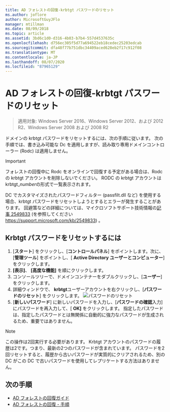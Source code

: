 ```yaml
---
title: AD フォレストの回復-krbtgt パスワードのリセット
ms.author: joflore
author: MicrosoftGuyJFlo
manager: mtillman
ms.date: 08/09/2018
ms.topic: article
ms.assetid: 3bd6c1d0-d316-4b03-b7b4-557d4537635c
ms.openlocfilehash: d756ec305f5d77a694522eb18cedec25203edcab
ms.sourcegitcommit: dfa48f77b751dbc34409aced628eb2f17c912f08
ms.translationtype: MT
ms.contentlocale: ja-JP
ms.lasthandoff: 08/07/2020
ms.locfileid: "87965129"
---
```

# <a name="ad-forest-recovery---resetting-the-krbtgt-password"></a>AD フォレストの回復-krbtgt パスワードのリセット

>適用対象: Windows Server 2016、Windows Server 2012、および 2012 R2、Windows Server 2008 および 2008 R2

ドメインの krbtgt パスワードをリセットするには、次の手順に従います。 次の手順では、書き込み可能な Dc を適用しますが、読み取り専用ドメインコントローラー (Rodc) は適用しません。

> [!IMPORTANT]
> フォレストの回復中に Rodc をオンラインで回復する予定がある場合は、Rodc の krbtgt アカウントを削除しないでください。 RODC の krbtgt アカウントは krbtgt_*number*の形式で一覧表示されます。
>
> DC でカスタマイズされたパスワードフィルター (passfilt.dll など) を使用する場合、krbtgt パスワードをリセットしようとするとエラーが発生することがあります。 回避策などの詳細については、マイクロソフトサポート技術情報の[記事 2549833](https://support.microsoft.com/kb/2549833) (を参照してください https://support.microsoft.com/kb/2549833) 。

## <a name="to-reset-the-krbtgt-password"></a>Krbtgt パスワードをリセットするには

1. [**スタート**] をクリックし、[**コントロールパネル**] をポイントします。次に、[**管理ツール**] をポイントし、[ **Active Directory ユーザーとコンピューター**] をクリックします。
2. **[表示]**、 **[高度な機能]** を順にクリックします。
3. コンソールツリーで、ドメインコンテナーをダブルクリックし、[**ユーザー**] をクリックします。
4. 詳細ウィンドウで、 **krbtgt**ユーザーアカウントを右クリックし、[**パスワードのリセット**] をクリックします。
   ![パスワードのリセット](media/AD-Forest-Recovery-Resetting-the-krbtgt-password/resetpass1.png)
5. [**新しいパスワード**] に新しいパスワードを入力し、[**パスワードの確認**入力] にパスワードを再入力して、[ **OK]** をクリックします。 指定したパスワードは、指定したパスワードとは無関係に自動的に強力なパスワードが生成されるため、重要ではありません。

> [!NOTE]
> この操作は2回実行する必要があります。 Krbtgt アカウントのパスワードの履歴は2です。つまり、最新の2つのパスワードが含まれています。 パスワードを2回リセットすると、履歴から古いパスワードが実質的にクリアされるため、別の DC がこの DC で古いパスワードを使用してレプリケートする方法はありません。

## <a name="next-steps"></a>次の手順

- [AD フォレストの回復ガイド](AD-Forest-Recovery-Guide.md)
- [AD フォレストの回復 - 手順](AD-Forest-Recovery-Procedures.md)
